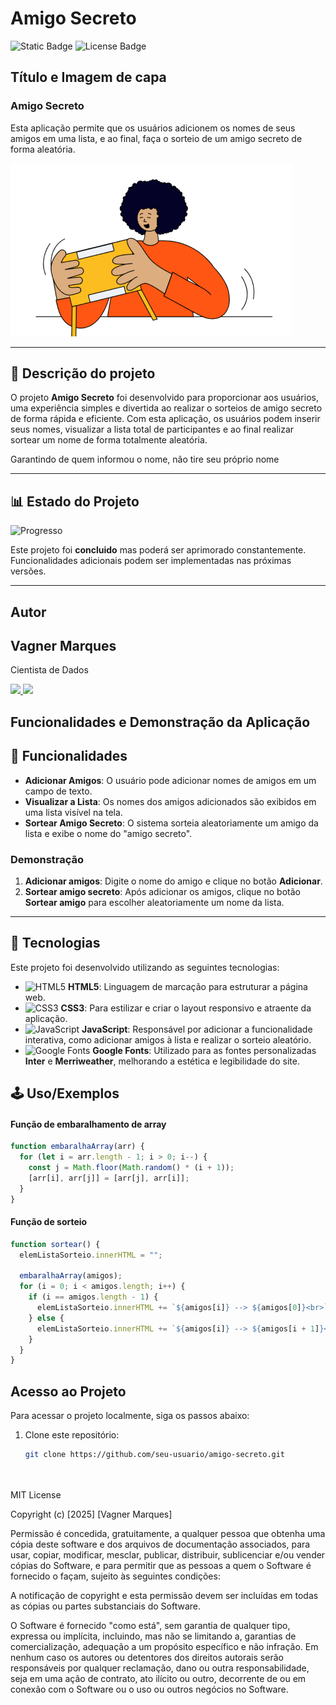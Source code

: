 # Amigo Secreto

![Static Badge](https://img.shields.io/badge/Amigo_Secreto_Em_Desenvolvimento-brightgreen)
![License Badge](https://img.shields.io/badge/License-MIT-blue)



## Título e Imagem de capa

### Amigo Secreto

Esta aplicação permite que os usuários adicionem os nomes de seus amigos em uma lista, e ao final, faça o sorteio de um amigo secreto de forma aleatória.

![Imagem de capa](assets/amigo-secreto.png)

---


<h2>📖 Descrição do projeto</h2>

O projeto **Amigo Secreto** foi desenvolvido para proporcionar aos usuários, uma experiência simples e divertida ao realizar o sorteios de amigo secreto de forma rápida e eficiente. Com esta aplicação, os usuários podem inserir seus nomes, visualizar a lista total de participantes e ao final realizar sortear um nome de forma totalmente aleatória.

Garantindo de quem informou o nome, não tire seu próprio nome

---

## 📊 Estado do Projeto

![Progresso](https://img.shields.io/badge/Progresso-100%25-green?style=for-the-badge&labelColor=000000&color=008000&logo=github)

Este projeto foi **concluido** mas poderá ser aprimorado constantemente. Funcionalidades adicionais podem ser implementadas nas próximas versões.

---

##  Autor
<h2>Vagner Marques</h2>

<p>Cientista de Dados</p>

<p>
  <a href="https://github.com/DS-Vagner" target="_blank">
    <img src="https://img.shields.io/badge/GitHub-000000?style=for-the-badge&logo=github&logoColor=white" />
  </a>
<a href="https://www.linkedin.com/in/vagner-marques/" target="_blank">
    <img src="https://img.shields.io/badge/LinkedIn-0A66C2?style=for-the-badge&logo=linkedin&logoColor=white" />
</a>

</p>


## Funcionalidades e Demonstração da Aplicação

## 📱 Funcionalidades

- **Adicionar Amigos**: O usuário pode adicionar nomes de amigos em um campo de texto.
- **Visualizar a Lista**: Os nomes dos amigos adicionados são exibidos em uma lista visível na tela.
- **Sortear Amigo Secreto**: O sistema sorteia aleatoriamente um amigo da lista e exibe o nome do "amigo secreto".

### Demonstração

1. **Adicionar amigos**: Digite o nome do amigo e clique no botão **Adicionar**.
2. **Sortear amigo secreto**: Após adicionar os amigos, clique no botão **Sortear amigo** para escolher aleatoriamente um nome da lista.

---


## 🚀 Tecnologias

Este projeto foi desenvolvido utilizando as seguintes tecnologias:

- ![HTML5](https://img.shields.io/badge/HTML5-E34F26?style=for-the-badge&logo=html5&logoColor=white) **HTML5**: Linguagem de marcação para estruturar a página web.
- ![CSS3](https://img.shields.io/badge/CSS3-1572B6?style=for-the-badge&logo=css3&logoColor=white) **CSS3**: Para estilizar e criar o layout responsivo e atraente da aplicação.
- ![JavaScript](https://img.shields.io/badge/JavaScript-F7DF1E?style=for-the-badge&logo=javascript&logoColor=black) **JavaScript**: Responsável por adicionar a funcionalidade interativa, como adicionar amigos à lista e realizar o sorteio aleatório.
- ![Google Fonts](https://img.shields.io/badge/Google_Fonts-4285F4?style=for-the-badge&logo=google-fonts&logoColor=white) **Google Fonts**: Utilizado para as fontes personalizadas **Inter** e **Merriweather**, melhorando a estética e legibilidade do site.

## 🕹 Uso/Exemplos

#### Função de embaralhamento de array

```javascript
function embaralhaArray(arr) {
  for (let i = arr.length - 1; i > 0; i--) {
    const j = Math.floor(Math.random() * (i + 1));
    [arr[i], arr[j]] = [arr[j], arr[i]];
  }
}
```

#### Função de sorteio

```javascript
function sortear() {
  elemListaSorteio.innerHTML = "";

  embaralhaArray(amigos);
  for (i = 0; i < amigos.length; i++) {
    if (i == amigos.length - 1) {
      elemListaSorteio.innerHTML += `${amigos[i]} --> ${amigos[0]}<br>`;
    } else {
      elemListaSorteio.innerHTML += `${amigos[i]} --> ${amigos[i + 1]}<br>`;
    }
  }
}
```

## Acesso ao Projeto

Para acessar o projeto localmente, siga os passos abaixo:

1. Clone este repositório:

   ```bash
   git clone https://github.com/seu-usuario/amigo-secreto.git




MIT License

Copyright (c) [2025] [Vagner Marques]

Permissão é concedida, gratuitamente, a qualquer pessoa que obtenha uma cópia deste software e dos arquivos de documentação associados, para usar, copiar, modificar, mesclar, publicar, distribuir, sublicenciar e/ou vender cópias do Software, e para permitir que as pessoas a quem o Software é fornecido o façam, sujeito às seguintes condições:

A notificação de copyright e esta permissão devem ser incluídas em todas as cópias ou partes substanciais do Software.

O Software é fornecido "como está", sem garantia de qualquer tipo, expressa ou implícita, incluindo, mas não se limitando a, garantias de comercialização, adequação a um propósito específico e não infração. Em nenhum caso os autores ou detentores dos direitos autorais serão responsáveis por qualquer reclamação, dano ou outra responsabilidade, seja em uma ação de contrato, ato ilícito ou outro, decorrente de ou em conexão com o Software ou o uso ou outros negócios no Software.


   

